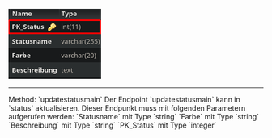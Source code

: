 ![Database Image of Table status](../img/updatestatusmain.png)

<hr>
Method: `updatestatusmain`
Der Endpoint `updatestatusmain` kann in `status` aktualisieren.
Dieser Endpunkt muss mit folgenden Parametern aufgerufen werden:
`Statusname` mit Type `string`
`Farbe` mit Type `string`
`Beschreibung` mit Type `string`
`PK_Status` mit Type `integer`